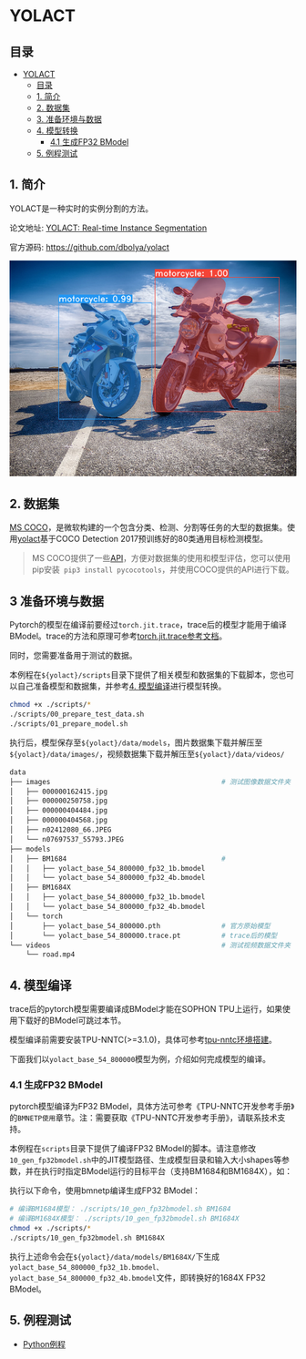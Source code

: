 # YOLACT

## 目录

* [YOLACT](#YOLACT)
  * [目录](#目录)
  * [1. 简介](#1-简介)
  * [2. 数据集](#2-数据集)
  * [3. 准备环境与数据](#3-准备环境与数据)
  * [4. 模型转换](#4-模型转换)
    * [4.1 生成FP32 BModel](#41-生成fp32-bmodel)
  * [5. 例程测试](#5-例程测试)

## 1. 简介

YOLACT是一种实时的实例分割的方法。

论文地址: [YOLACT: Real-time Instance Segmentation](https://arxiv.org/abs/1904.02689)

官方源码: https://github.com/dbolya/yolact

![](./pics/yolact_example_0.png)

## 2. 数据集

[MS COCO](http://cocodataset.org/#home)，是微软构建的一个包含分类、检测、分割等任务的大型的数据集。使用[yolact](https://github.com/dbolya/yolact)基于COCO Detection 2017预训练好的80类通用目标检测模型。

> MS COCO提供了一些[API](https://github.com/cocodataset/cocoapi)，方便对数据集的使用和模型评估，您可以使用pip安装` pip3 install pycocotools`，并使用COCO提供的API进行下载。

## 3 准备环境与数据

Pytorch的模型在编译前要经过`torch.jit.trace`，trace后的模型才能用于编译BModel。trace的方法和原理可参考[torch.jit.trace参考文档](../../docs/torch.jit.trace_Guide.md)。

同时，您需要准备用于测试的数据。

本例程在`${yolact}/scripts`目录下提供了相关模型和数据集的下载脚本，您也可以自己准备模型和数据集，并参考[4. 模型编译](#4-模型编译)进行模型转换。

```bash
chmod +x ./scripts/*
./scripts/00_prepare_test_data.sh
./scripts/01_prepare_model.sh
```

执行后，模型保存至`${yolact}/data/models`，图片数据集下载并解压至`${yolact}/data/images/`，视频数据集下载并解压至`${yolact}/data/videos/`

```bash
data
├── images											# 测试图像数据文件夹
│   ├── 000000162415.jpg
│   ├── 000000250758.jpg
│   ├── 000000404484.jpg
│   ├── 000000404568.jpg
│   ├── n02412080_66.JPEG
│   └── n07697537_55793.JPEG
├── models
│   ├── BM1684										#
│   │   ├── yolact_base_54_800000_fp32_1b.bmodel
│   │   └── yolact_base_54_800000_fp32_4b.bmodel
│   ├── BM1684X
│   │   ├── yolact_base_54_800000_fp32_1b.bmodel
│   │   └── yolact_base_54_800000_fp32_4b.bmodel
│   └── torch
│       ├── yolact_base_54_800000.pth				# 官方原始模型
│       └── yolact_base_54_800000.trace.pt			# trace后的模型
└── videos											# 测试视频数据文件夹
    └── road.mp4
```

## 4. 模型编译

trace后的pytorch模型需要编译成BModel才能在SOPHON TPU上运行，如果使用下载好的BModel可跳过本节。

模型编译前需要安装TPU-NNTC(>=3.1.0)，具体可参考[tpu-nntc环境搭建](../../docs/Environment_Install_Guide.md#1-tpu-nntc环境搭建)。

下面我们以`yolact_base_54_800000`模型为例，介绍如何完成模型的编译。

### 4.1 生成FP32 BModel

pytorch模型编译为FP32 BModel，具体方法可参考《TPU-NNTC开发参考手册》的`BMNETP使用`章节。注：需要获取《TPU-NNTC开发参考手册》，请联系技术支持。

本例程在`scripts`目录下提供了编译FP32 BModel的脚本。请注意修改`10_gen_fp32bmodel.sh`中的JIT模型路径、生成模型目录和输入大小shapes等参数，并在执行时指定BModel运行的目标平台（支持BM1684和BM1684X），如：

执行以下命令，使用bmnetp编译生成FP32 BModel：

```bash
# 编译BM1684模型： ./scripts/10_gen_fp32bmodel.sh BM1684
# 编译BM1684X模型： ./scripts/10_gen_fp32bmodel.sh BM1684X
chmod +x ./scripts/*
./scripts/10_gen_fp32bmodel.sh BM1684X
```

执行上述命令会在`${yolact}/data/models/BM1684X/`下生成`yolact_base_54_800000_fp32_1b.bmodel、yolact_base_54_800000_fp32_4b.bmodel`文件，即转换好的1684X FP32 BModel。

## 5. 例程测试

- [Python例程](python/README.md)
